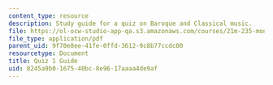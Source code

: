 ```yaml
---
content_type: resource
description: Study guide for a quiz on Baroque and Classical music.
file: https://ol-ocw-studio-app-qa.s3.amazonaws.com/courses/21m-235-monteverdi-to-mozart-1600-1800-fall-2013/8245a9b0167540bc8e9617aaaa4de9af_MIT21M_235_F13_Exm_1_Guid.pdf
file_type: application/pdf
parent_uid: 9f70e8ee-41fe-0ffd-3612-9c8b77ccdc00
resourcetype: Document
title: Quiz 1 Guide
uid: 8245a9b0-1675-40bc-8e96-17aaaa4de9af
---
```

